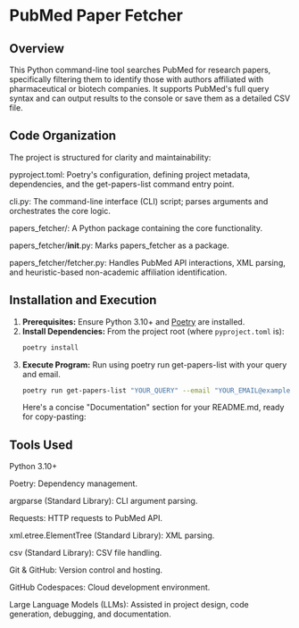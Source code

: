 # PubMed Paper Fetcher

## Overview

This Python command-line tool searches PubMed for research papers, specifically filtering them to identify those with authors affiliated with pharmaceutical or biotech companies. It supports PubMed's full query syntax and can output results to the console or save them as a detailed CSV file.

## Code Organization
The project is structured for clarity and maintainability:

pyproject.toml: Poetry's configuration, defining project metadata, dependencies, and the get-papers-list command entry point.

cli.py: The command-line interface (CLI) script; parses arguments and orchestrates the core logic.

papers_fetcher/: A Python package containing the core functionality.

papers_fetcher/__init__.py: Marks papers_fetcher as a package.

papers_fetcher/fetcher.py: Handles PubMed API interactions, XML parsing, and heuristic-based non-academic affiliation identification.

## Installation and Execution

1.  **Prerequisites:** Ensure Python 3.10+ and [Poetry](https://python-poetry.org/) are installed.
2.  **Install Dependencies:** From the project root (where `pyproject.toml` is):
    ```bash
    poetry install    
    ```
3.  **Execute Program:** Run using poetry run get-papers-list with your query and email.
    ```bash
    poetry run get-papers-list "YOUR_QUERY" --email "YOUR_EMAIL@example.com" [--file FILENAME.csv] [--debug]   
    ```
    Here's a concise "Documentation" section for your README.md, ready for copy-pasting:
    
## Tools Used

Python 3.10+

Poetry: Dependency management.

argparse (Standard Library): CLI argument parsing.

Requests: HTTP requests to PubMed API.

xml.etree.ElementTree (Standard Library): XML parsing.

csv (Standard Library): CSV file handling.

Git & GitHub: Version control and hosting.

GitHub Codespaces: Cloud development environment.

Large Language Models (LLMs): Assisted in project design, code generation, debugging, and documentation.
